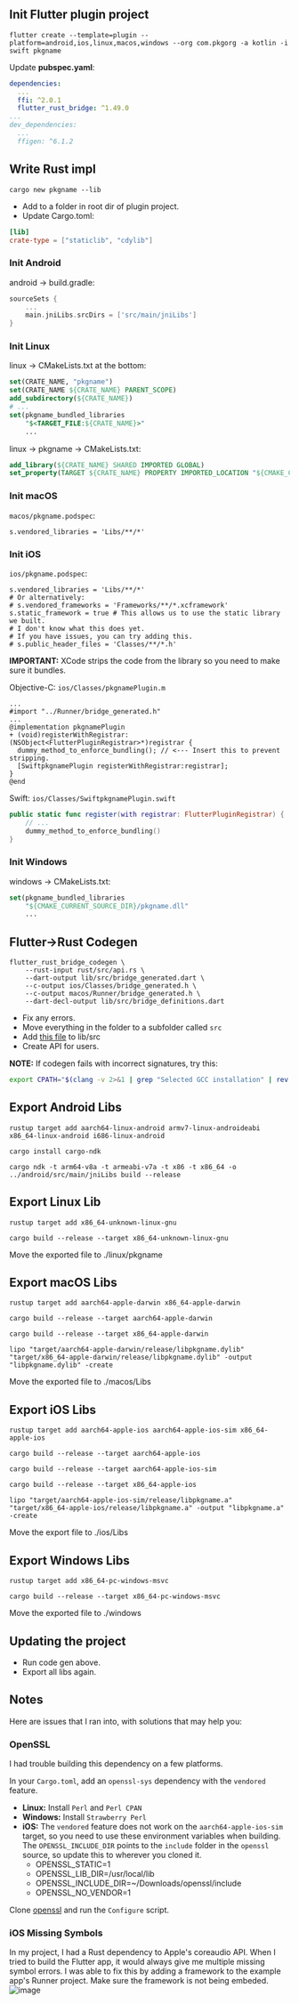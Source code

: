 ## Init Flutter plugin project
```
flutter create --template=plugin --platform=android,ios,linux,macos,windows --org com.pkgorg -a kotlin -i swift pkgname
```
Update **pubspec.yaml**:
```yaml
dependencies:
  ...
  ffi: ^2.0.1
  flutter_rust_bridge: ^1.49.0
...
dev_dependencies:
  ...
  ffigen: ^6.1.2
```

## Write Rust impl
```
cargo new pkgname --lib
```
- Add to a folder in root dir of plugin project.
- Update Cargo.toml:
```toml
[lib]
crate-type = ["staticlib", "cdylib"]
```

### Init Android
android -> build.gradle:
```gradle
sourceSets {
    ...
    main.jniLibs.srcDirs = ['src/main/jniLibs']
}
```

### Init Linux
linux -> CMakeLists.txt at the bottom:
```cmake
set(CRATE_NAME, "pkgname")
set(CRATE_NAME ${CRATE_NAME} PARENT_SCOPE)
add_subdirectory(${CRATE_NAME})
# ...
set(pkgname_bundled_libraries
    "$<TARGET_FILE:${CRATE_NAME}>"
    ...
```
linux -> pkgname -> CMakeLists.txt:
```cmake
add_library(${CRATE_NAME} SHARED IMPORTED GLOBAL)
set_property(TARGET ${CRATE_NAME} PROPERTY IMPORTED_LOCATION "${CMAKE_CURRENT_SOURCE_DIR}/libpkgname.so")
```

### Init macOS
``macos/pkgname.podspec``:
```podspec
s.vendored_libraries = 'Libs/**/*'
```

### Init iOS
``ios/pkgname.podspec``:
```podspec
s.vendored_libraries = 'Libs/**/*'
# Or alternatively:
# s.vendored_frameworks = 'Frameworks/**/*.xcframework'
s.static_framework = true # This allows us to use the static library we built.
# I don't know what this does yet.
# If you have issues, you can try adding this.
# s.public_header_files = 'Classes/**/*.h'
```

**IMPORTANT:** XCode strips the code from the library so you need to make sure it bundles.

Objective-C: ``ios/Classes/pkgnamePlugin.m``
```objc
...
#import "../Runner/bridge_generated.h"
...
@implementation pkgnamePlugin
+ (void)registerWithRegistrar:(NSObject<FlutterPluginRegistrar>*)registrar {
  dummy_method_to_enforce_bundling(); // <--- Insert this to prevent stripping.
  [SwiftpkgnamePlugin registerWithRegistrar:registrar];
}
@end
```

Swift: ``ios/Classes/SwiftpkgnamePlugin.swift``
```swift
public static func register(with registrar: FlutterPluginRegistrar) {
    // ...
    dummy_method_to_enforce_bundling()
}
```

### Init Windows
windows -> CMakeLists.txt:
```cmake
set(pkgname_bundled_libraries
    "${CMAKE_CURRENT_SOURCE_DIR}/pkgname.dll"
    ...
```

## Flutter->Rust Codegen
```
flutter_rust_bridge_codegen \
    --rust-input rust/src/api.rs \
    --dart-output lib/src/bridge_generated.dart \
    --c-output ios/Classes/bridge_generated.h \
    --c-output macos/Runner/bridge_generated.h \
    --dart-decl-output lib/src/bridge_definitions.dart
```
- Fix any errors.
- Move everything in the folder to a subfolder called ``src``
- Add [this file](https://raw.githubusercontent.com/Desdaemon/flutter_rust_bridge_template/main/lib/ffi.dart) to lib/src
- Create API for users.

**NOTE:** If codegen fails with incorrect signatures, try this:
```sh 
export CPATH="$(clang -v 2>&1 | grep "Selected GCC installation" | rev | cut -d' ' -f1 | rev)/include"
```

## Export Android Libs
```
rustup target add aarch64-linux-android armv7-linux-androideabi x86_64-linux-android i686-linux-android
```
```
cargo install cargo-ndk
```
```
cargo ndk -t arm64-v8a -t armeabi-v7a -t x86 -t x86_64 -o ../android/src/main/jniLibs build --release
```

## Export Linux Lib
```
rustup target add x86_64-unknown-linux-gnu
```
```
cargo build --release --target x86_64-unknown-linux-gnu
```
Move the exported file to ./linux/pkgname

## Export macOS Libs
```
rustup target add aarch64-apple-darwin x86_64-apple-darwin
```
```
cargo build --release --target aarch64-apple-darwin
```
```
cargo build --release --target x86_64-apple-darwin
```
```
lipo "target/aarch64-apple-darwin/release/libpkgname.dylib" "target/x86_64-apple-darwin/release/libpkgname.dylib" -output "libpkgname.dylib" -create
```
Move the exported file to ./macos/Libs

## Export iOS Libs
```
rustup target add aarch64-apple-ios aarch64-apple-ios-sim x86_64-apple-ios
```
```
cargo build --release --target aarch64-apple-ios
```
```
cargo build --release --target aarch64-apple-ios-sim
```
```
cargo build --release --target x86_64-apple-ios
```
```
lipo "target/aarch64-apple-ios-sim/release/libpkgname.a" "target/x86_64-apple-ios/release/libpkgname.a" -output "libpkgname.a" -create
```
Move the export file to ./ios/Libs

## Export Windows Libs
```
rustup target add x86_64-pc-windows-msvc
```
```
cargo build --release --target x86_64-pc-windows-msvc
```
Move the exported file to ./windows

## Updating the project
- Run code gen above.
- Export all libs again.

## Notes
Here are issues that I ran into, with solutions that may help you:

### OpenSSL
I had trouble building this dependency on a few platforms.

In your ``Cargo.toml``, add an ``openssl-sys`` dependency with the ``vendored`` feature.

- **Linux:** Install ``Perl`` and ``Perl CPAN``
- **Windows:** Install ``Strawberry Perl``
- **iOS:** The ``vendored`` feature does not work on the ``aarch64-apple-ios-sim`` target, so you need to use these environment variables when building. The ``OPENSSL_INCLUDE_DIR`` points to the ``include`` folder in the ``openssl`` source, so update this to wherever you cloned it.
  - OPENSSL_STATIC=1
  - OPENSSL_LIB_DIR=/usr/local/lib
  - OPENSSL_INCLUDE_DIR=~/Downloads/openssl/include
  - OPENSSL_NO_VENDOR=1

Clone [openssl](https://github.com/openssl/openssl) and run the ``Configure`` script.

### iOS Missing Symbols
In my project, I had a Rust dependency to Apple's coreaudio API. When I tried to build the Flutter app,
it would always give me multiple missing symbol errors. I was able to fix this by adding a framework
to the example app's Runner project. Make sure the framework is not being embeded.
![image](https://user-images.githubusercontent.com/68450090/203773185-a44b7c83-ed10-4a65-969c-41a7e21f537a.png)
